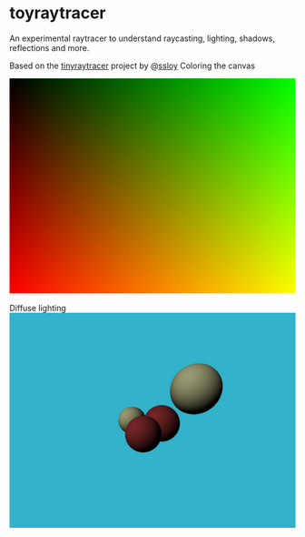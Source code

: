 # toyraytracer
An experimental raytracer to understand raycasting, lighting, shadows, reflections and more.

Based on the [tinyraytracer](https://github.com/ssloy/tinyraytracer) project by @[ssloy](https://github.com/ssloy)
Coloring the canvas

![](out.jpg)


Diffuse lighting
![](spheres-shadow.jpg)
